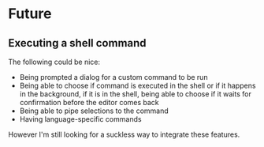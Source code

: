 # Future

## Executing a shell command

The following could be nice:

* Being prompted a dialog for a custom command to be run
* Being able to choose if command is executed in the shell or if it happens in
  the background, if it is in the shell, being able to choose if it waits for
  confirmation before the editor comes back
* Being able to pipe selections to the command
* Having language-specific commands

However I'm still looking for a suckless way to integrate these features.
